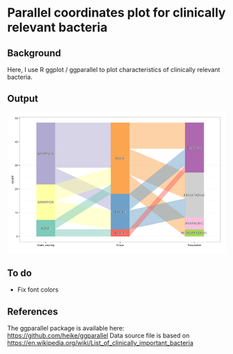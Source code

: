 # Parallel coordinates plot for clinically relevant bacteria

## Background
Here, I use R ggplot / ggparallel to plot characteristics of clinically relevant bacteria.

## Output

![bacteria-plot](Rplot.png "bacteria-plot")

## To do

* Fix font colors

## References

The ggparallel package is available here: https://github.com/heike/ggparallel
Data source file is based on https://en.wikipedia.org/wiki/List_of_clinically_important_bacteria
